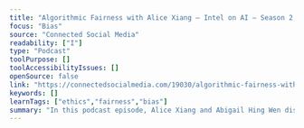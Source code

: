 ```yaml
---
title: "Algorithmic Fairness with Alice Xiang – Intel on AI – Season 2, Episode 12"
focus: "Bias"
source: "Connected Social Media"
readability: ["I"]
type: "Podcast"
toolPurpose: []
toolAccessibilityIssues: []
openSource: false
link: "https://connectedsocialmedia.com/19030/algorithmic-fairness-with-alice-xiang-intel-on-ai-season-2-episode-12/"
keywords: []
learnTags: ["ethics","fairness","bias"]
summary: "In this podcast episode, Alice Xiang and Abigail Hing Wen discuss the goals of the Partnership on AI, why being able to explain how a model arrived at a specific decision is important for the future of AI adoption, and the proliferation of criminal justice risk assessment tools. "
---
```


